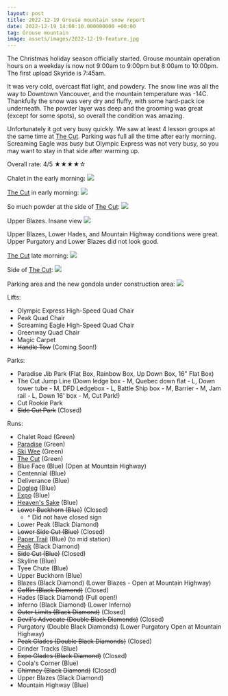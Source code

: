 ```yaml
---
layout: post
title: 2022-12-19 Grouse mountain snow report
date: 2022-12-19 14:00:10.000000000 +00:00
tag: Grouse mountain
image: assets/images/2022-12-19-feature.jpg
---
```


The Christmas holiday season officially started. Grouse mountain operation hours on a weekday is now not 9:00am to 9:00pm but 8:00am to 10:00pm. The first upload Skyride is 7:45am.

It was very cold, overcast flat light, and powdery. The snow line was all the way to Downtown Vancouver, and the mountain temperature was -14C. Thankfully the snow was very dry and fluffy, with some hard-pack ice underneath. The powder layer was deep and the grooming was great (except for some spots), so overall the condition was amazing.

Unfortunately it got very busy quickly. We saw at least 4 lesson groups at the same time at [The Cut](/grouse/the-cut/). Parking was full all the time after early morning. Screaming Eagle was busy but Olympic Express was not very busy, so you may want to stay in that side after warming up.

Overall rate: 4/5 ★★★★☆

Chalet in the early morning:
![](/assets/images/2022-12-19-chalet-opening.jpg)

[The Cut](/grouse/the-cut/) in early morning:
![](/assets/images/2022-12-19-the-cut.jpg)

So much powder at the side of [The Cut](/grouse/the-cut/):
![](/assets/images/2022-12-19-so-much-powder.jpg)

Upper Blazes. Insane view
![](/assets/images/2022-12-19-upper-blazes.jpg)

Upper Blazes, Lower Hades, and Mountain Highway conditions were great. Upper Purgatory and Lower Blazes did not look good.

[The Cut](/grouse/the-cut/) late morning:
![](/assets/images/2022-12-19-the-cut-2.jpg)

Side of [The Cut](/grouse/the-cut/):
![](/assets/images/2022-12-19-side-of-the-cut-after-paper-cut.jpg)

Parking area and the new gondola under construction area:
![](/assets/images/2022-12-19-parking-and-new-gondola.jpg)

Lifts:

* Olympic Express High-Speed Quad Chair
* Peak Quad Chair
* Screaming Eagle High-Speed Quad Chair
* Greenway Quad Chair
* Magic Carpet
* <del>Handle Tow</del> (Coming Soon!)

Parks:

* Paradise Jib Park (Flat Box, Rainbow Box, Up Down Box, 16" Flat Box)
* The Cut Jump Line (Down ledge box - M, Quebec down flat - L, Down tower tube - M, DFD Ledgebox - L, Battle Ship box - M, Barrier - M, Jam rail - L, Down 16' box - M, Cut Park!)
* Cut Rookie Park
* <del>Side Cut Park</del> (Closed)

Runs:

* Chalet Road (Green)
* [Paradise](/grouse/paradise/) (Green)
* [Ski Wee](/magic-carpet/) (Green)
* [The Cut](/grouse/the-cut/) (Green)
* Blue Face (Blue) (Open at Mountain Highway)
* Centennial (Blue)
* Deliverance (Blue)
* [Dogleg](/dogleg/) (Blue)
* [Expo](/grouse/expo/) (Blue)
* [Heaven's Sake](/heavens-sake/) (Blue)
* <del>Lower Buckhorn (Blue)</del> (Closed)
    * ^ Did not have closed sign
* Lower Peak (Black Diamond)
* <del>Lower Side Cut (Blue)</del> (Closed)
* [Paper Trail](/paper-trail/) (Blue) (to mid station)
* [Peak](/grouse/peak/) (Black Diamond)
* <del>Side Cut (Blue)</del> (Closed)
* Skyline (Blue)
* Tyee Chute (Blue)
* Upper Buckhorn (Blue)
* Blazes (Black Diamond) (Lower Blazes - Open at Mountain Highway)
* <del>Coffin (Black Diamond)</del> (Closed)
* Hades (Black Diamond) (Full open!)
* Inferno (Black Diamond) (Lower Inferno)
* <del>Outer Limits (Black Diamond)</del> (Closed)
* <del>Devil's Advocate (Double Black Diamonds)</del> (Closed)
* Purgatory (Double Black Diamonds) (Lower Purgatory Open at Mountain Highway)
* <del>Peak Glades (Double Black Diamonds)</del> (Closed)
* Grinder Tracks (Blue)
* <del>Expo Glades (Black Diamond)</del> (Closed)
* Coola's Corner (Blue)
* <del>Chimney (Black Diamond)</del> (Closed)
* Upper Blazes (Black Diamond)
* Mountain Highway (Blue)


